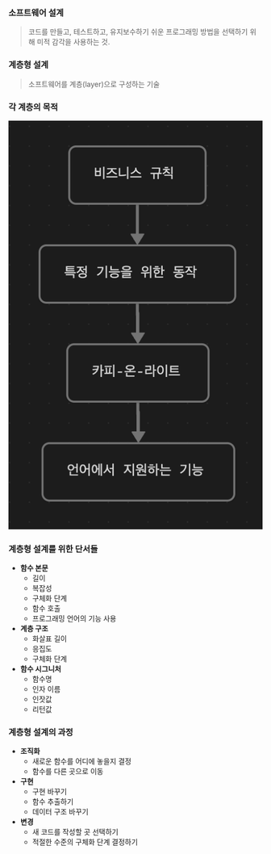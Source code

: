 
### 소프트웨어 설계

> 코드를 만들고, 테스트하고, 유지보수하기 쉬운 프로그래밍 방법을 선택하기 위해 미적 감각을 사용하는 것.

### 계층형 설계

> 소프트웨어를 계층(layer)으로 구성하는 기술

### 각 계층의 목적
![AltText|300x500](../../assets/images/purpose_of_layer.png)

### 계층형 설계를 위한 단서들

- **함수 본문**
	- 길이
	- 복잡성
	- 구체화 단계
	- 함수 호출
	- 프로그래밍 언어의 기능 사용
- **계층 구조**
	- 화살표 길이
	- 응집도
	- 구체화 단계
- **함수 시그니처**
	- 함수명
	- 인자 이름
	- 인잣값
	- 리턴값

### 계층형 설계의 과정

- **조직화**
	- 새로운 함수를 어디에 놓을지 결정
	- 함수를 다른 곳으로 이동
- **구현**
	- 구현 바꾸기
	- 함수 추출하기
	- 데이터 구조 바꾸기
- **변경**
	- 새 코드를 작성할 곳 선택하기
	- 적절한 수준의 구체화 단계 결정하기